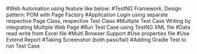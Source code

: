 #Web Automation using feature like below:
#TestNG Framework, Design pattern: POM with Page Factory
#Application Login using separate respective Page Class, respective Test Class
#Multiple Test Case Writing by integrating Multiple Web Page
#Run Test Case using TestNG XML file
#Data read write from Excel file
#Multi Browser Support
#Use properties file
#Use Extend Report
#Taking Screenshot (both pass/fail)
#Adding Gradle Test to run Test Case